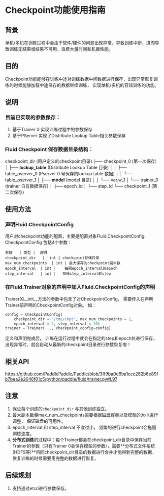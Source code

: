 # Checkpoint功能使用指南
## 背景
单机/多机在训练过程中会由于软件/硬件的问题出现异常，导致训练中断，进而导致训练无结果或结果不可用，浪费大量时间和机器性能。

## 目的
Checkpoint功能能够在训练中途对训练数据中间数据进行保存，出现异常恢复训练的时候能够加载中途保存的数据继续训练， 实现单机/多机的容错训练的功能。

## 说明
### 目前已实现的参数保存：
1. 基于Trainer 0 实现训练过程中的参数保存
2. 基于PServer 实现了Distribute Lookup Table相关参数保存
### Fluid Checkpoint 保存数据目录结构：
checkpoint_dir (用户定义的checkpoint目录)
├── checkpoint_0 (第一次保存)
│   ├── __lockup_table__ (Distribute Lookup Table 目录)
│   │   ├── table_pserver_0 (Pserver 0 号保存的lookup table 数据)
│   │   └── table_pserver_1
│   ├── __model__ (model 目录)
│   │   └── var.w_1
│   └── trainer_0 (trainer 自有数据保存)
│       ├── epoch_id
│       └── step_id
└── checkpoint_1 (第二次保存)

## 使用方法
### 声明Fluid.CheckpointConfig
用户对checkpoint功能的配置，主要是配置对象Fluid.CheckpointConfig.
CheckpointConfig 包括4个参数：
```table
参数   | 类型 |  说明
checkpoint_dir   |  int | checkpoint存储目录
max_num_checkpoints  | int | 最大保存的checkpoint副本数
epoch_interval  | int |    每隔epoch_interval轮epoch
step_interval   | int |   每隔step_interval轮step
```
### 在Fluid.Trainer对象的声明中加入Fluid.CheckpointConfig的声明
Trainer的__init__方法的参数中包含了对CheckpointConfig， 需要传入在声明Trainer前声明的CheckpointConfig对象。
如：
```python
config = CheckpointConfig(
    checkpoint_dir = "/tmp/ckpt", max_num_checkpoints = 2, 
    epoch_interval = 2, step_interval = 10)
trainer = Trainer(..., checkpoint_config=config)
```
定义和声明完成后， 训练在运行过程中就会在指定的step和epoch处进行保存，出现异常时，就会自动从最新的checkpoint目录进行参数恢复啦！

## 相关API
https://github.com/PaddlePaddle/Paddle/blob/3ff9ba0e6ba1eec282b6e89fb7bea2e2046f01c5/python/paddle/fluid/trainer.py#L97
## 注意
1. 保证每个训练的```checkpoint_dir``` 与其他训练独立。
2. 最大副本数量max_num_checkpoints需要根据磁盘容量以及模型的大小进行调整， 保证磁盘的可用性。
3. epoch_interval  和 step_interval  不宜过小， 频繁的进行checkpoint会拖慢训练速度。
4. **分布式训练**的过程中：每个Trainer都会在checkpoint_dir目录中保存当前Trainer的参数（只有Trainer 0会保存模型的参数），需要**分布式文件系统(HDFS等)**将同checkpoint_dir目录的数据进行合并才能得到完整的数据，恢复训练的时候需要用完整的数据进行恢复。

## 后续规划
1. 支持通过etcd进行参数保存。